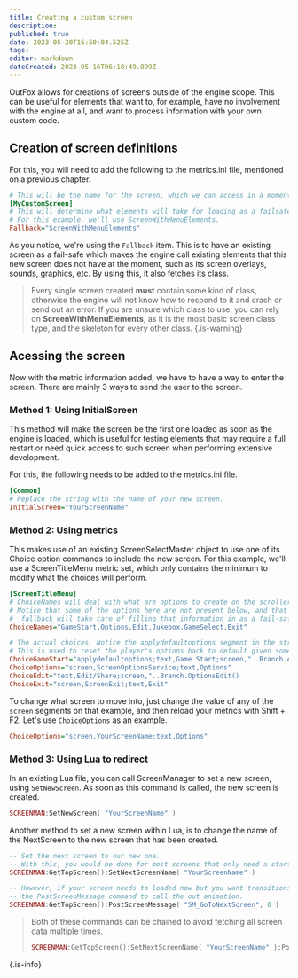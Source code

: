 ```yaml
---
title: Creating a custom screen
description: 
published: true
date: 2023-05-20T16:50:04.525Z
tags: 
editor: markdown
dateCreated: 2023-05-16T06:18:49.899Z
---
```


OutFox allows for creations of screens outside of the engine scope. This can be useful for elements that want to, for example, have no involvement with the engine at all, and want to process information with your own custom code.

## Creation of screen definitions

For this, you will need to add the following to the metrics.ini file, mentioned on a previous chapter.

```ini
# This will be the name for the screen, which we can access in a moment using a metric command or lua.
[MyCustomScreen]
# This will determine what elements will take for loading as a failsafe once it begins.
# For this example, we'll use ScreenWithMenuElements.
Fallback="ScreenWithMenuElements"
```

As you notice, we're using the `Fallback` item. This is to have an existing screen as a fail-safe which makes the engine call existing elements that this new screen does not have at the moment, such as its screen overlays, sounds, graphics, etc. By using this, it also fetches its class.

> Every single screen created **must** contain some kind of class, otherwise the engine will not know how to respond to it and crash or send out an error. If you are unsure which class to use, you can rely on **ScreenWithMenuElements**, as it is the most basic screen class type, and the skeleton for every other class.
{.is-warning}

## Acessing the screen

Now with the metric information added, we have to have a way to enter the screen. There are mainly 3 ways to send the user to the screen.

### Method 1: Using InitialScreen

This method will make the screen be the first one loaded as soon as the engine is loaded, which is useful for testing elements that may require a full restart or need quick access to such screen when performing extensive development.

For this, the following needs to be added to the metrics.ini file.

```ini
[Common]
# Replace the string with the name of your new screen.
InitialScreen="YourScreenName"
```

### Method 2: Using metrics

This makes use of an existing ScreenSelectMaster object to use one of its Choice option commands to include the new screen. For this example, we'll use a ScreenTitleMenu metric set, which only contains the minimum to modify what the choices will perform.

```ini
[ScreenTitleMenu]
# ChoiceNames will deal with what are options to create on the scroller.
# Notice that some of the options here are not present below, and that's because
# _fallback will take care of filling that information in as a fail-safe.
ChoiceNames="GameStart,Options,Edit,Jukebox,GameSelect,Exit"

# The actual choices. Notice the applydefaultoptions segment in the string.
# This is used to reset the player's options back to default given some arcade settings.
ChoiceGameStart="applydefaultoptions;text,Game Start;screen,"..Branch.AfterTitleMenu()
ChoiceOptions="screen,ScreenOptionsService;text,Options"
ChoiceEdit="text,Edit/Share;screen,"..Branch.OptionsEdit()
ChoiceExit="screen,ScreenExit;text,Exit"
```

To change what screen to move into, just change the value of any of the `screen` segments on that example, and then reload your metrics with Shift + F2. Let's use `ChoiceOptions` as an example.

```ini
ChoiceOptions="screen,YourScreenName;text,Options"
```

### Method 3: Using Lua to redirect

In an existing Lua file, you can call ScreenManager to set a new screen, using `SetNewScreen`. As soon as this command is called, the new screen is created.

```lua
SCREENMAN:SetNewScreen( "YourScreenName" )
```

Another method to set a new screen within Lua, is to change the name of the NextScreen to the new screen that has been created.

```lua
-- Set the next screen to our new one.
-- With this, you would be done for most screens that only need a start press to go to the next screen.
SCREENMAN:GetTopScreen():SetNextScreenName( "YourScreenName" )

-- However, if your screen needs to loaded now but you want transitions to be played, use
-- the PostScreenMessage command to call the out animation.
SCREENMAN:GetTopScreen():PostScreenMessage( "SM_GoToNextScreen", 0 )
```

> Both of these commands can be chained to avoid fetching all screen data multiple times.
> ```lua
> SCREENMAN:GetTopScreen():SetNextScreenName( "YourScreenName" ):PostScreenMessage( "SM_GoToNextScreen", 0 )
> ```
{.is-info}
